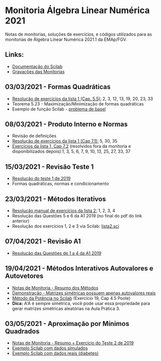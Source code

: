 # Monitoria Álgebra Linear Numérica 2021
Notas de monitorias, soluções de exercícios, e códigos utilizados para as monitorias de Álgebra Linear Numérica 2021.1 da EMAp/FGV.

## Links:

- [Documentação do Scilab](https://help.scilab.org/)
- [Gravações das Monitorias](https://gvmail-my.sharepoint.com/:f:/g/personal/b39398_fgv_edu_br/ErjNX5058o9EqIr1cphl3qwBeZYeQylI0atNkrMJR3-aBA)

## 03/03/2021 - Formas Quadráticas
- [Resolução de exercícios da lista 1 (Cap. 5.5):](https://github.com/reneroliveira/Monitoria-ALN-2021/blob/main/notas/Notas%202021-03-03.pdf) 2, 3, 12, 13, 19, 20, 23, 33
- Teorema 5.23 - Maximização/Minimização de formas quadráticas
- Exemplo de função Scilab - [problema de basel](https://github.com/reneroliveira/Monitoria-ALN-2021/blob/main/c%C3%B3digos/basel_problem.sce)

## 08/03/2021 - Produto Interno e Normas
- Revisão de definições
- [Resolução de exercícios da lista 1 (Cap 7.1):](https://github.com/reneroliveira/Monitoria-ALN-2021/blob/main/notas/Notas%202021-03-08.pdf) 5, 30, 35
- [Exercícios da lista 1, Cap 7.2](https://github.com/reneroliveira/Monitoria-ALN-2021/blob/main/listas/Lista%201%20-%20cap%207.2.pdf) (resolvidos fora da monitoria e disponibilizados depois):1, 3, 5, 6, 7, 9, 10, 13, 25, 27, 33, 37

## 15/03/2021 - Revisão Teste 1
- [Resolução do teste 1 de 2019](https://github.com/reneroliveira/Monitoria-ALN-2021/blob/main/notas/Notas%202021-03-15.pdf)
- Formas quadráticas, normas e condicionamento

## 23/03/2021 - Métodos Iterativos
- [Resolução manual de exercícios da lista 2:](https://github.com/reneroliveira/Monitoria-ALN-2021/blob/main/listas/Lista%202%20-%20M%C3%A9todos%20Iterativos.pdf) 1, 2, 3, 4
- Resolução das Questões 5 e 6 da A1 2019 (no final do pdf do link anterior)
- Resolução dos exercícios 1, 2 e 3 via Scilab: [lista2.sci](https://github.com/reneroliveira/Monitoria-ALN-2021/blob/main/c%C3%B3digos/lista2.sci)

## 07/04/2021 - Revisão A1
- [Resolução das Questões de 1 a 4 da A1 2019](https://github.com/reneroliveira/Monitoria-ALN-2021/blob/main/notas/Notas%202021-04-07.pdf)

## 19/04/2021 - Métodos Interativos Autovalores e Autovetores
- [Notas de Monitoria - Resumo dos Métodos](https://github.com/reneroliveira/Monitoria-ALN-2021/blob/main/notas/Notas%202021-04-19.pdf)
- [Demonstração - Matrizes simétricas possuem apenas autovalores reais](http://pi.math.cornell.edu/%7Ejerison/math2940/real-eigenvalues.pdf)
- [Método da Potência no Scilab](https://github.com/reneroliveira/Monitoria-ALN-2021/blob/main/c%C3%B3digos/exercicio19.sci) (Exercício 19, Cap 4.5 Poole)
- **Dica:** A'A é sempre simétrica, você pode usar essa propriedade para gerar matrizes simétricas aleatórias na Aula Prática 3.

## 03/05/2021 - Aproximação por Mínimos Quadrados
- [Notas de Monitoria - Resumo + Exercício do Teste 2 de 2019](https://github.com/reneroliveira/Monitoria-ALN-2021/blob/main/notas/Notas%202021-05-03.pdf)
- [Exemplo Scilab com dados simulados](https://github.com/reneroliveira/Monitoria-ALN-2021/blob/main/c%C3%B3digos/minimos_quadrados_exemplo.sci)
- [Exemplo Scilab com dados reais (diabetes)](https://github.com/reneroliveira/Monitoria-ALN-2021/blob/main/c%C3%B3digos/minimos_quadrados_diabetes.sci)

